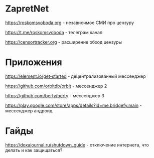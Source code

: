 # ZapretNet
https://roskomsvoboda.org - независимое СМИ про цензуру

https://t.me/roskomsvoboda - телеграм канал

https://censortracker.org - расширение обход цензуры

# Приложения
https://element.io/get-started - децентрализованный мессенджер

https://github.com/orbitdb/orbit - мессенджер 2

https://github.com/berty/berty - мессенджер 3

https://play.google.com/store/apps/details?id=me.bridgefy.main - мессенджер андроид

# Гайды
https://doxajournal.ru/shutdown_guide - отключение интернета, что делать и как защищаться?
